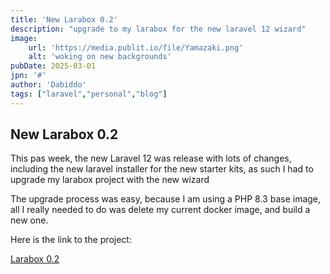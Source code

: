 ```yaml
---
title: 'New Larabox 0.2'
description: "upgrade to my larabox for the new laravel 12 wizard"
image:
    url: 'https://media.publit.io/file/Yamazaki.png' 
    alt: 'woking on new backgrounds'
pubDate: 2025-03-01
jpn: '#'
author: 'Dabiddo'
tags: ["laravel","personal","blog"]
---
```


## New Larabox 0.2

This pas week, the new Laravel 12 was release with lots of changes, including the new laravel installer for the new starter kits, as such I had to upgrade my larabox project with the new wizard

The upgrade process was easy, because I am using a PHP 8.3 base image, all I really needed to do was delete my current docker image, and build a new one.

Here is the link to the project:

[Larabox 0.2](https://hub.docker.com/r/dabiddo/larabox)